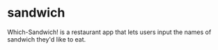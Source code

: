 # sandwich
Which-Sandwich!  is a restaurant app that lets users input the names of sandwich they'd like to eat.
